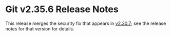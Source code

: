 Git v2.35.6 Release Notes
=========================

This release merges the security fix that appears in [v2.30.7](2.30.7.md); see
the release notes for that version for details.
